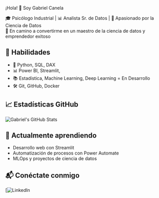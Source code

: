 ¡Hola! 👋 Soy Gabriel Canela

🎓 Psicólogo Industrial | 📊 Analista Sr. de Datos | 🤖 Apasionado por la Ciencia de Datos  
🎯 En camino a convertirme en un maestro de la ciencia de datos y emprendedor exitoso

## 🚀 Habilidades
- 🔢 Python, SQL, DAX
- 📊 Power BI, Streamlit,
- 📚 Estadística, Machine Learning, Deep Learning = En Desarrollo
- 🛠️ Git, GitHub, Docker

## 📈 Estadísticas GitHub
![Gabriel's GitHub Stats](https://github-readme-stats.vercel.app/api?username=gabrielcanela91&show_icons=true&theme=tokyonight)

## 🌱 Actualmente aprendiendo
- Desarrollo web con Streamlit
- Automatización de procesos con Power Automate
- MLOps y proyectos de ciencia de datos

## 📬 Conéctate conmigo
[![LinkedIn](https://www.linkedin.com/in/gabriel-canela-367a01154/)

